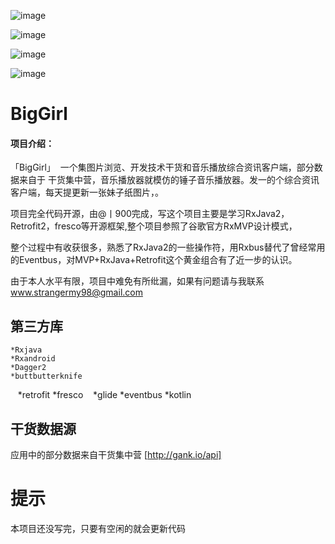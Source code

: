 
![image](https://github.com/1900Star/OkStar/blob/master/Screenshot/main.jpg)


![image](https://github.com/1900Star/OkStar/blob/master/Screenshot/music.jpg)


![image](https://github.com/1900Star/OkStar/blob/master/Screenshot/biggirls.gif)

![image](https://github.com/1900Star/BigGril/blob/master/Screenshot_png/b.png)

# BigGirl

#### 项目介绍：
「BigGirl」  一个集图片浏览、开发技术干货和音乐播放综合资讯客户端，部分数据来自于 干货集中营，音乐播放器就模仿的锤子音乐播放器。发一的个综合资讯客户端，每天提更新一张妹子纸图片，。

项目完全代码开源，由@丨900完成，写这个项目主要是学习RxJava2，Retrofit2，fresco等开源框架,整个项目参照了谷歌官方RxMVP设计模式，

整个过程中有收获很多，熟悉了RxJava2的一些操作符，用Rxbus替代了曾经常用的Eventbus，对MVP+RxJava+Retrofit这个黄金组合有了近一步的认识。

由于本人水平有限，项目中难免有所纰漏，如果有问题请与我联系 www.strangermy98@gmail.com


## 第三方库
    *Rxjava
    *Rxandroid
    *Dagger2
    *buttbutterknife
    *retrofit
    *fresco
    *glide
    *eventbus
    *kotlin

## 干货数据源
应用中的部分数据来自干货集中营 [http://gank.io/api]

# 提示
本项目还没写完，只要有空闲的就会更新代码




